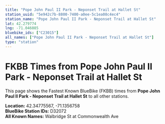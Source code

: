 ```yaml
---
title: "Pope John Paul II Park - Neponset Trail at Hallet St"
station_uuid: "5e942c7b-8800-7400-a0ee-5c1ea08c4ec4"
station_name: "Pope John Paul II Park - Neponset Trail at Hallet St"
lat: 42.279774
lng: -71.046085
bluebike_ids: ["C23015"]
all_names: ["Pope John Paul II Park - Neponset Trail at Hallet St"]
type: "station"
---
```


# FKBB Times from Pope John Paul II Park - Neponset Trail at Hallet St

This page shows the Fastest Known BlueBike (FKBB) times from **Pope John Paul II Park - Neponset Trail at Hallet St** to all other stations.

**Location:** 42.34775567, -71.1356758  
**BlueBike Station IDs:** D32072  
**All Known Names:** Walbridge St at Commonwealth Ave

